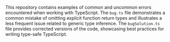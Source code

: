 This repository contains examples of common and uncommon errors encountered when working with TypeScript. The `bug.ts` file demonstrates a common mistake of omitting explicit function return types and illustrates a less frequent issue related to generic type inference.  The `bugSolution.ts` file provides corrected versions of the code, showcasing best practices for writing type-safe TypeScript.